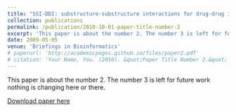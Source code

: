 ```yaml
---
title: "SSI-DDI: substructure-substructure interactions for drug-drug interaction prediction"
collection: publications
permalink: /publication/2010-10-01-paper-title-number-2
excerpt: 'This paper is about the number 2. The number 3 is left for future work.'
date: 2009-05-05
venue: 'Briefings in Bioinformatics'
# paperurl: 'http://academicpages.github.io/files/paper2.pdf'
# citation: 'Your Name, You. (2010). &quot;Paper Title Number 2.&quot; <i>Journal 1</i>. 1(2).'
---
```

This paper is about the number 2. The number 3 is left for future work nothing is changing here or there.

[Download paper here](https://doi.org/10.1093/bib/bbab133)

<!-- Recommended citation: Your Name, You. (2010). "Paper Title Number 2." <i>Journal 1</i>. 1(2). -->
<!-- Recommended citation: Arnold K Nyamabo, Hui Yu, Jian-Yu Shi, SSI–DDI: substructure–substructure interactions for drug–drug interaction prediction, <i>Briefings in Bioinformatics</i>, 2021;, bbab133, https://doi.org/10.1093/bib/bbab133. -->